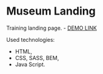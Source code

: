 # Museum Landing
Training landing page.
    - [DEMO LINK](https://ivan-major.github.io/museum-landing/)

Used technologies:
- HTML,
- CSS, SASS, BEM,
- Java Script.
